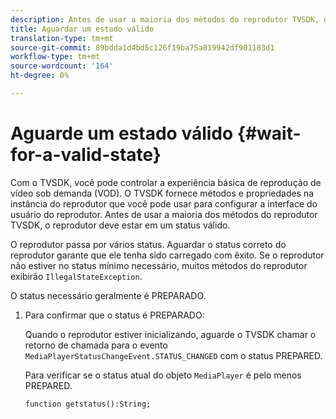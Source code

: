 ```yaml
---
description: Antes de usar a maioria dos métodos do reprodutor TVSDK, o reprodutor deve estar em um status válido.
title: Aguardar um estado válido
translation-type: tm+mt
source-git-commit: 89bdda1d4bd5c126f19ba75a819942df901183d1
workflow-type: tm+mt
source-wordcount: '164'
ht-degree: 0%

---
```



# Aguarde um estado válido {#wait-for-a-valid-state}

Com o TVSDK, você pode controlar a experiência básica de reprodução de vídeo sob demanda (VOD). O TVSDK fornece métodos e propriedades na instância do reprodutor que você pode usar para configurar a interface do usuário do reprodutor. Antes de usar a maioria dos métodos do reprodutor TVSDK, o reprodutor deve estar em um status válido.

O reprodutor passa por vários status. Aguardar o status correto do reprodutor garante que ele tenha sido carregado com êxito. Se o reprodutor não estiver no status mínimo necessário, muitos métodos do reprodutor exibirão `IllegalStateException`.

O status necessário geralmente é PREPARADO.

1. Para confirmar que o status é PREPARADO:

   Quando o reprodutor estiver inicializando, aguarde o TVSDK chamar o retorno de chamada para o evento `MediaPlayerStatusChangeEvent.STATUS_CHANGED` com o status PREPARED.

   Para verificar se o status atual do objeto `MediaPlayer` é pelo menos PREPARED.

   ```
   function getstatus():String;
   ```
